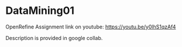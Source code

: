 # DataMining01

OpenRefine Assignment link on youtube: https://youtu.be/y0lhS1qzAf4

Description is provided in google collab.
